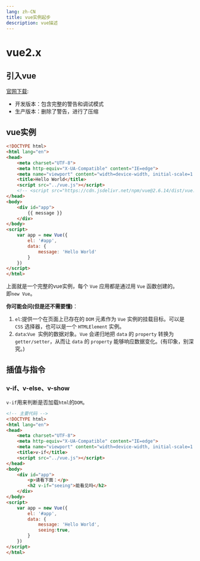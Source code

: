 ```yaml
---
lang: zh-CN
title: vue实例起步
description: vue描述
---
```

# vue2.x

##  引入vue

[官网下载](https://cn.vuejs.org/v2/guide/installation.html):
 - 开发版本：包含完整的警告和调试模式
 - 生产版本：删除了警告，进行了压缩

## vue实例

```html
<!DOCTYPE html>
<html lang="en">
<head>
    <meta charset="UTF-8">
    <meta http-equiv="X-UA-Compatible" content="IE=edge">
    <meta name="viewport" content="width=device-width, initial-scale=1.0">
    <title>Hello World</title>
    <script src="../vue.js"></script>
    <!-- <script src="https://cdn.jsdelivr.net/npm/vue@2.6.14/dist/vue.js"></script> -->
</head>
<body>
    <div id="app">
        {{ message }}
    </div>
</body>
<script>
    var app = new Vue({
        el: '#app',
        data: {
            message: 'Hello World'
        }
    })
</script>
</html>
```

上面就是一个完整的vue实例，每个 `Vue` 应用都是通过用 `Vue` 函数创建的。<br>
即`new Vue`。

**你可能会问(但是还不需要懂)**：
1. `el`:提供一个在页面上已存在的 `DOM` 元素作为 `Vue` 实例的挂载目标。可以是 `CSS` 选择器，也可以是一个 `HTMLElement` 实例。
2. `data`:`Vue `实例的数据对象。`Vue` 会递归地把 `data` 的 `property` 转换为 `getter/setter`，从而让 `data` 的 `property` 能够响应数据变化。(有印象，别深究。)

## 插值与指令

### v-if、v-else、v-show

`v-if`用来判断是否加载`html`的`DOM`。

```html
<!-- 主要代码 -->
<!DOCTYPE html>
<html lang="en">
<head>
    <meta charset="UTF-8">
    <meta http-equiv="X-UA-Compatible" content="IE=edge">
    <meta name="viewport" content="width=device-width, initial-scale=1.0">
    <title>v-if</title>
    <script src="../vue.js"></script>
</head>
<body>
    <div id="app">
        <p>请看下面：</p>
        <h2 v-if="seeing">能看见吗</h2>
    </div>
</body>
<script>
    var app = new Vue({
        el: '#app',
        data: {
            message: 'Hello World',
            seeing:true,
        }
    })
</script>
</html>
```
